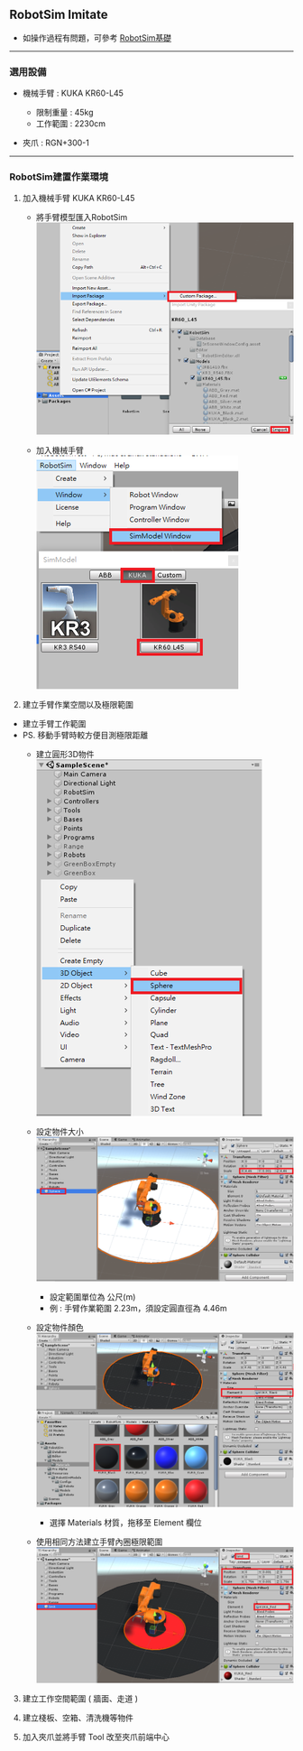 ## RobotSim Imitate

- 如操作過程有問題，可參考 [RobotSim基礎](https://yazelin.github.io/usc2019-RobotSim/zh-tw/1RobotSimBasic.html)

---
### 選用設備

- 機械手臂 : KUKA KR60-L45
	- 限制重量 : 45kg
	- 工作範圍 : 2230cm
	
- 夾爪 : RGN+300-1

---
### RobotSim建置作業環境

1. 加入機械手臂 KUKA KR60-L45
	- 將手臂模型匯入RobotSim                                              
		 ![Robot_Model](./image/RobotSim_Import_Model.png)
		 
	- 加入機械手臂                                                                                   
		![Robot_Model](./image/RobotSim_Import_Robot.png)
		
2. 建立手臂作業空間以及極限範圍
- 建立手臂工作範圍      
- PS. 移動手臂時較方便目測極限距離
	- 建立圓形3D物件                                                                            
		![Robot_Model](./image/RobotSim_Add_Range_Sphere.png)
		
	- 設定物件大小                                                                                 
		![Robot_Model](./image/RobotSim_Range_Size.png)
		- 設定範圍單位為 公尺(m)
		- 例 : 手臂作業範圍 2.23m，須設定圓直徑為 4.46m            
         
	- 設定物件顏色                                                                                   
		![Robot_Model](./image/RobotSim_Range_Color.png)
		- 選擇 Materials 材質，拖移至 Element 欄位

	- 使用相同方法建立手臂內圈極限範圍
		![Robot_Model](./image/RobotSim_Add_Limit_Sphere.png)

3. 建立工作空間範圍 ( 牆面、走道 )

4. 建立棧板、空箱、清洗機等物件
5. 加入夾爪並將手臂 Tool 改至夾爪前端中心
<!--stackedit_data:
eyJoaXN0b3J5IjpbLTY5MTY1MDg0NCwyMDQxMTY1MDgwLDI5ND
U0ODY2NCwtMTM0NjkyMDIxNCwyOTQ1NDg2NjQsMTE4NzY2Njcz
LC01OTk5NDMwNTQsMTQ3NTAwMTIyLDgxNDcwMjExNCwtMTQwMT
gzODAyNCwxNDM4MjQ1NzEzLDE0NzczNzQ5NjgsLTY5NzM3MzA4
NCwtMTQ2MTUxNzIzNywxODc2MTg1OTA0LDU4NDc3MjU1Myw1OD
g0OTc3NDMsLTE2Nzk5NDczMjYsMzAwNjc4ODUzLDI4NDg4NTQx
NF19
-->